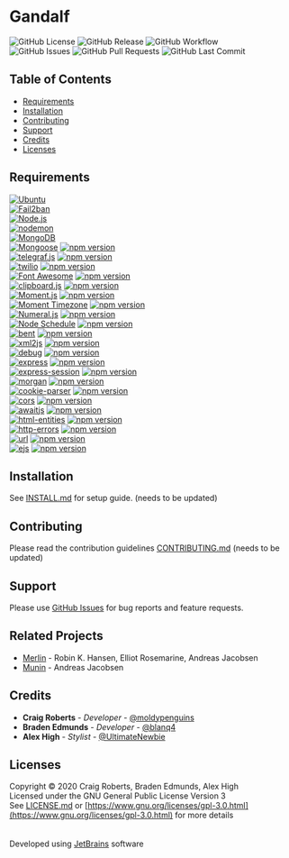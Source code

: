 # Gandalf
![GitHub License](https://img.shields.io/github/license/moldypenguins/Gandalf?style=for-the-badge&logo=GNU) 
![GitHub Release](https://img.shields.io/github/v/release/moldypenguins/Gandalf?style=for-the-badge&include_prereleases&logo=GitHub) 
![GitHub Workflow](https://img.shields.io/github/workflow/status/moldypenguins/Gandalf/CodeQL?style=for-the-badge&logo=GitHub)  
![GitHub Issues](https://img.shields.io/github/issues-raw/moldypenguins/Gandalf?style=for-the-badge&logo=GitHub) 
![GitHub Pull Requests](https://img.shields.io/github/issues-pr-raw/moldypenguins/Gandalf?style=for-the-badge&logo=GitHub) 
![GitHub Last Commit](https://img.shields.io/github/last-commit/moldypenguins/Gandalf?style=for-the-badge&logo=GitHub) 


## Table of Contents
* [Requirements](#requirements)
* [Installation](#installation)
* [Contributing](#contributing)
* [Support](#support)
* [Credits](#credits)
* [Licenses](#licenses)


## Requirements
[![Ubuntu](https://img.shields.io/static/v1?style=for-the-badge&logo=Ubuntu&label=Ubuntu&message=v20.04&color=E95420)](https://ubuntu.com/)  
[![Fail2ban](https://img.shields.io/static/v1?style=for-the-badge&logo=Linux&label=Fail2ban&message=v0.11.1&color=FCC624)](https://www.fail2ban.org/)  
[![Node.js](https://img.shields.io/static/v1?style=for-the-badge&logo=Node.js&label=Node.js&message=v10.19.0&color=339933)](https://nodejs.org/)  
[![nodemon](https://img.shields.io/npm/v/nodemon?style=for-the-badge&logo=NPM&label=nodemon&color=76d04b)](https://nodemon.io/)  
[![MongoDB](https://img.shields.io/static/v1?style=for-the-badge&logo=MongoDB&label=MongoDB&message=v4.2&color=47A248)](https://www.mongodb.com/)  
[![Mongoose](https://img.shields.io/github/package-json/dependency-version/moldypenguins/Gandalf/mongoose?style=for-the-badge&logo=NPM&color=800800)](https://mongoosejs.com/) [![npm version](https://img.shields.io/npm/v/mongoose?style=for-the-badge&color=800800)](https://www.npmjs.com/package/mongoose)  
[![telegraf.js](https://img.shields.io/github/package-json/dependency-version/moldypenguins/Gandalf/telegraf?style=for-the-badge&logo=NPM&color=E74625)](https://telegraf.js.org/) [![npm version](https://img.shields.io/npm/v/telegraf?style=for-the-badge&color=E74625)](https://www.npmjs.com/package/telegraf)  
[![twilio](https://img.shields.io/github/package-json/dependency-version/moldypenguins/Gandalf/twilio?style=for-the-badge&logo=NPM&color=f22f46)](https://github.com/twilio/twilio-node) [![npm version](https://img.shields.io/npm/v/twilio?style=for-the-badge&color=f22f46)](https://www.npmjs.com/package/twilio)  
[![Font Awesome](https://img.shields.io/github/package-json/dependency-version/moldypenguins/Gandalf/@fortawesome/fontawesome-free?style=for-the-badge&logo=NPM&color=339af0)](https://fontawesome.com/) [![npm version](https://img.shields.io/npm/v/@fortawesome/fontawesome-free?style=for-the-badge&color=339af0)](https://www.npmjs.com/package/@fortawesome/fontawesome-free)  
[![clipboard.js](https://img.shields.io/github/package-json/dependency-version/moldypenguins/Gandalf/clipboard?style=for-the-badge&logo=NPM&color=1bc1a1)](https://clipboardjs.com/) [![npm version](https://img.shields.io/npm/v/clipboard?style=for-the-badge&color=1bc1a1)](https://www.npmjs.com/package/clipboard)  
[![Moment.js](https://img.shields.io/github/package-json/dependency-version/moldypenguins/Gandalf/moment?style=for-the-badge&logo=NPM&color=222222)](https://momentjs.com/) [![npm version](https://img.shields.io/npm/v/moment?style=for-the-badge&color=222222)](https://www.npmjs.com/package/moment)  
[![Moment Timezone](https://img.shields.io/github/package-json/dependency-version/moldypenguins/Gandalf/moment-timezone?style=for-the-badge&logo=NPM&color=4e7cad)](https://momentjs.com/timezone) [![npm version](https://img.shields.io/npm/v/moment-timezone?style=for-the-badge&color=4e7cad)](https://www.npmjs.com/package/moment-timezone)  
[![Numeral.js](https://img.shields.io/github/package-json/dependency-version/moldypenguins/Gandalf/numeral?style=for-the-badge&logo=NPM&color=ff6a00)](https://numeraljs.com/) [![npm version](https://img.shields.io/npm/v/numeral?style=for-the-badge&color=ff6a00)](https://www.npmjs.com/package/numeral)  
[![Node Schedule](https://img.shields.io/github/package-json/dependency-version/moldypenguins/Gandalf/node-schedule?style=for-the-badge&logo=NPM&color=CB3837)](https://github.com/node-schedule/node-schedule) [![npm version](https://img.shields.io/npm/v/node-schedule?style=for-the-badge&color=CB3837)](https://www.npmjs.com/package/node-schedule)  
[![bent](https://img.shields.io/github/package-json/dependency-version/moldypenguins/Gandalf/bent?style=for-the-badge&logo=NPM&color=CB3837)](https://github.com/mikeal/bent) [![npm version](https://img.shields.io/npm/v/bent?style=for-the-badge&color=CB3837)](https://www.npmjs.com/package/bent)  
[![xml2js](https://img.shields.io/github/package-json/dependency-version/moldypenguins/Gandalf/xml2js?style=for-the-badge&logo=NPM&color=CB3837)](https://github.com/Leonidas-from-XIV/node-xml2js) [![npm version](https://img.shields.io/npm/v/xml2js?style=for-the-badge&color=CB3837)](https://www.npmjs.com/package/xml2js)  
[![debug](https://img.shields.io/github/package-json/dependency-version/moldypenguins/Gandalf/debug?style=for-the-badge&logo=NPM&color=CB3837)](https://github.com/visionmedia/debug) [![npm version](https://img.shields.io/npm/v/debug?style=for-the-badge&color=CB3837)](https://www.npmjs.com/package/debug)  
[![express](https://img.shields.io/github/package-json/dependency-version/moldypenguins/Gandalf/express?style=for-the-badge&logo=NPM&color=CB3837)](https://expressjs.com/) [![npm version](https://img.shields.io/npm/v/express?style=for-the-badge&color=CB3837)](https://www.npmjs.com/package/express)  
[![express-session](https://img.shields.io/github/package-json/dependency-version/moldypenguins/Gandalf/express-session?style=for-the-badge&logo=NPM&color=CB3837)](https://github.com/expressjs/session) [![npm version](https://img.shields.io/npm/v/express-session?style=for-the-badge&color=CB3837)](https://www.npmjs.com/package/express-session)  
[![morgan](https://img.shields.io/github/package-json/dependency-version/moldypenguins/Gandalf/morgan?style=for-the-badge&logo=NPM&color=CB3837)](https://github.com/expressjs/morgan) [![npm version](https://img.shields.io/npm/v/morgan?style=for-the-badge&color=CB3837)](https://www.npmjs.com/package/morgan)  
[![cookie-parser](https://img.shields.io/github/package-json/dependency-version/moldypenguins/Gandalf/cookie-parser?style=for-the-badge&logo=NPM&color=CB3837)](https://github.com/expressjs/cookie-parser) [![npm version](https://img.shields.io/npm/v/cookie-parser?style=for-the-badge&color=CB3837)](https://www.npmjs.com/package/cookie-parser)  
[![cors](https://img.shields.io/github/package-json/dependency-version/moldypenguins/Gandalf/cors?style=for-the-badge&logo=NPM&color=CB3837)](https://github.com/expressjs/cors) [![npm version](https://img.shields.io/npm/v/cors?style=for-the-badge&color=CB3837)](https://www.npmjs.com/package/cors)  
[![awaitjs](https://img.shields.io/github/package-json/dependency-version/moldypenguins/Gandalf/@awaitjs/express?style=for-the-badge&logo=NPM&color=CB3837)](https://github.com/vkarpov15/awaitjs-express) [![npm version](https://img.shields.io/npm/v/%40awaitjs/express?style=for-the-badge&color=CB3837)](https://www.npmjs.com/package/%40awaitjs/express)  
[![html-entities](https://img.shields.io/github/package-json/dependency-version/moldypenguins/Gandalf/html-entities?style=for-the-badge&logo=NPM&color=CB3837)](https://github.com/mdevils/html-entities) [![npm version](https://img.shields.io/npm/v/html-entities?style=for-the-badge&color=CB3837)](https://www.npmjs.com/package/html-entities)  
[![http-errors](https://img.shields.io/github/package-json/dependency-version/moldypenguins/Gandalf/http-errors?style=for-the-badge&logo=NPM&color=CB3837)](https://github.com/jshttp/http-errors) [![npm version](https://img.shields.io/npm/v/http-errors?style=for-the-badge&color=CB3837)](https://www.npmjs.com/package/http-errors)  
[![url](https://img.shields.io/github/package-json/dependency-version/moldypenguins/Gandalf/url?style=for-the-badge&logo=NPM&color=CB3837)](https://github.com/defunctzombie/node-url) [![npm version](https://img.shields.io/npm/v/url?style=for-the-badge&color=CB3837)](https://www.npmjs.com/package/url)  
[![ejs](https://img.shields.io/github/package-json/dependency-version/moldypenguins/Gandalf/ejs?style=for-the-badge&logo=NPM&color=CB3837)](https://github.com/mde/ejs) [![npm version](https://img.shields.io/npm/v/ejs?style=for-the-badge&color=CB3837)](https://www.npmjs.com/package/ejs)  


## Installation
See [INSTALL.md](INSTALL.md) for setup guide. (needs to be updated)


## Contributing
Please read the contribution guidelines [CONTRIBUTING.md](CONTRIBUTING.md) (needs to be updated)


## Support
Please use [GitHub Issues](https://github.com/moldypenguins/Gandalf/issues) for bug reports and feature requests.


## Related Projects
* [Merlin](https://github.com/ellonweb/merlin) - Robin K. Hansen, Elliot Rosemarine, Andreas Jacobsen  
* [Munin](https://github.com/munin/munin) - Andreas Jacobsen


## Credits
* **Craig Roberts** - *Developer* - [@moldypenguins](https://t.me/moldypenguins)
* **Braden Edmunds** - *Developer* - [@blanq4](https://t.me/blanq4)
* **Alex High** - *Stylist* - [@UltimateNewbie](https://t.me/UltimateNewbie)


## Licenses
Copyright © 2020 Craig Roberts, Braden Edmunds, Alex High  
Licensed under the GNU General Public License Version 3  
See [LICENSE.md](LICENSE.md) or [https://www.gnu.org/licenses/gpl-3.0.html](https://www.gnu.org/licenses/gpl-3.0.html) for more details  
<br /><br />
Developed using [JetBrains](https://www.jetbrains.com/) software